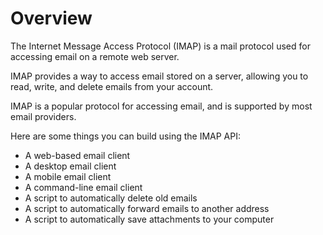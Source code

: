 # Overview

The Internet Message Access Protocol (IMAP) is a mail protocol used for
accessing email on a remote web server.

IMAP provides a way to access email stored on a server, allowing you to read,
write, and delete emails from your account.

IMAP is a popular protocol for accessing email, and is supported by most email
providers.

Here are some things you can build using the IMAP API:

- A web-based email client
- A desktop email client
- A mobile email client
- A command-line email client
- A script to automatically delete old emails
- A script to automatically forward emails to another address
- A script to automatically save attachments to your computer
